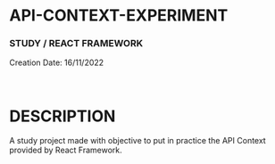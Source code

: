 # API-CONTEXT-EXPERIMENT
### STUDY / REACT FRAMEWORK

Creation Date: 16/11/2022

<br/>

# DESCRIPTION

A study project made with objective to put in practice the API Context provided by React Framework.

